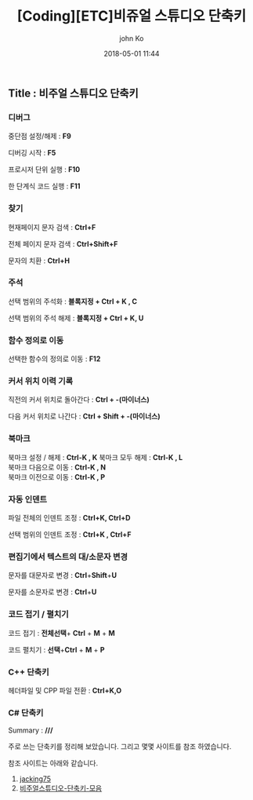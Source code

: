 ﻿---
title: "[Coding][ETC]비쥬얼 스튜디오 단축키"
layout: post
date: 2018-05-01 11:44
image: /assets/images/markdown.jpg
headerImage: false
tag:
- ETC
- Coding
star: false
category: blog
author: john Ko
description: Coding
---

## Title : 비주얼 스튜디오 단축키 



### 디버그 

중단점 설정/해제 : **F9**

디버깅 시작 : **F5**

프로시저 단위 실행 : **F10**

한 단계식 코드 실행 : **F11**



### 찾기

현재페이지 문자 검색 : **Ctrl+F**

전체 페이지 문자 검색 : **Ctrl+Shift+F** 

문자의 치환 : **Ctrl+H** 



### 주석

선택 범위의 주석화 : **블록지정 + Ctrl + K , C** 

선택 범위의 주석 해제 :  **블록지정 + Ctrl + K, U**



### 함수 정의로 이동 

선택한 함수의 정의로 이동 : **F12**



### 커서 위치 이력 기록

직전의 커서 위치로 돌아간다 : **Ctrl + -(마이너스)**

다음 커서 위치로 나간다 : **Ctrl + Shift + -(마이너스)**



### 북마크

북마크 설정 / 해제 : **Ctrl-K , K** 
북마크 모두 해제 : **Ctrl-K , L**  
북마크 다음으로 이동 : **Ctrl-K , N**  
북마크 이전으로 이동 : **Ctrl-K , P**



### 자동 인덴트

파일 전체의 인덴트 조정 : **Ctrl+K, Ctrl+D**

선택 범위의 인덴트 조정 : **Ctrl+K , Ctrl+F** 



### 편집기에서 텍스트의 대/소문자 변경

문자를 대문자로 변경 : **Ctrl**+**Shift**+**U**

문자를 소문자로 변경 : **Ctrl**+**U**

### 코드 접기 / 펼치기

코드 접기 : **전체선택**+ **Ctrl** + **M** + **M**

코드 펼치기 : **선택**+**Ctrl** + **M** + **P** 


###  C++ 단축키

헤더파일 및 CPP 파일 전환 : **Ctrl+K,O**

### C# 단축키

Summary : **///**


주로 쓰는 단축키를 정리해 보았습니다. 그리고 몇몇 사이트를 참조 하였습니다.

참조 사이트는 아래와 같습니다.

1. [jacking75](https://jacking75.github.io/VS_tips01/)  
2. [비주얼스튜디오-단축키-모음](http://ppost.tistory.com/entry/비주얼스튜디오-단축키-모음)
